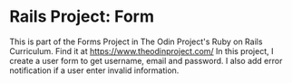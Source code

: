 # Rails Project: Form

This is part of the Forms Project in The Odin Project's Ruby on Rails Curriculum. Find it at https://www.theodinproject.com/
In this project, I create a user form to get username, email and password.
I also add error notification if a user enter invalid information.
